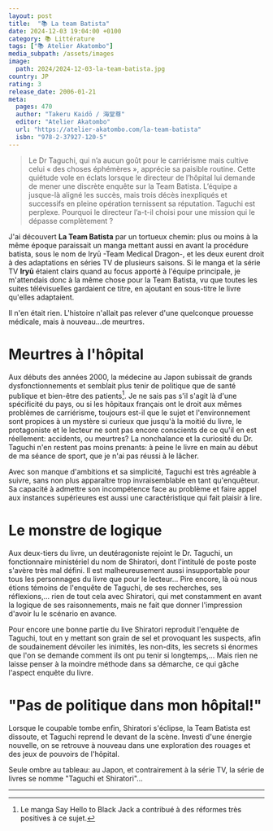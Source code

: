 ```yaml
---
layout: post
title:  "📚 La team Batista"
date: 2024-12-03 19:04:00 +0100
category: 📚 Littérature
tags: ["📚 Atelier Akatombo"]
media_subpath: /assets/images
image:
  path: 2024/2024-12-03-la-team-batista.jpg
country: JP
rating: 3
release_date: 2006-01-21
meta:
  pages: 470
  author: "Takeru Kaidō / 海堂尊"
  editor: "Atelier Akatombo"
  url: "https://atelier-akatombo.com/la-team-batista"
  isbn: "978-2-37927-120-5"
---
```


> Le Dr Taguchi, qui n’a aucun goût pour le carriérisme mais cultive celui « des choses éphémères », apprécie sa paisible routine. Cette quiétude vole en éclats lorsque le directeur de l’hôpital lui demande de mener une discrète enquête sur la Team Batista. L’équipe a jusque-là aligné les succès, mais trois décès inexpliqués et successifs en pleine opération ternissent sa réputation. Taguchi est perplexe. Pourquoi le directeur l’a-t-il choisi pour une mission qui le dépasse complètement ?

J'ai découvert **La Team Batista** par un tortueux chemin: plus ou moins à la même époque paraissait un manga mettant aussi en avant la <wiki lang="en" page="Batista procedure">procédure batista</wiki>, sous le nom de <wiki page="Team Medical Dragon">Iryū -Team Medical Dragon-</wiki>, et les deux eurent droit à des adaptations en séries TV de plusieurs saisons. Si le manga et la série TV **Iryū** étaient clairs quand au focus apporté à l'équipe principale, je m'attendais donc à la même chose pour la Team Batista, vu que toutes les suites télévisuelles gardaient ce titre, en ajoutant en sous-titre le livre qu'elles adaptaient.

Il n'en était rien. L'histoire n'allait pas relever d'une quelconque prouesse médicale, mais à nouveau...de meurtres.

# Meurtres à l'hôpital

Aux débuts des années 2000, la médecine au Japon subissait de grands dysfonctionnements et semblait plus tenir de politique que de santé publique et bien-être des patients[^1]. Je ne sais pas s'il s'agit là d'une spécificité du pays, ou si les hôpitaux français ont le droit aux mêmes problèmes de carriérisme, toujours est-il que le sujet et l'environnement sont propices à un mystère si curieux que jusqu'à la moitié du livre, le protagoniste et le lecteur ne sont pas encore conscients de ce qu'il en est réellement: accidents, ou meurtres? La nonchalance et la curiosité du Dr. Taguchi n'en restent pas moins prenants: à peine le livre en main au début de ma séance de sport, que je n'ai pas réussi à le lâcher.

Avec son manque d'ambitions et sa simplicité, Taguchi est très agréable à suivre, sans non plus apparaître trop invraisemblable en tant qu'enquêteur. Sa capacité à admettre son incompétence face au problème et faire appel aux instances supérieures est aussi une caractéristique qui fait plaisir à lire.

# Le monstre de logique

Aux deux-tiers du livre, un deutéragoniste rejoint le Dr. Taguchi, un fonctionnaire ministériel du nom de Shiratori, dont l'intitulé de poste poste s'avère très mal défini. Il est malheureusement aussi insupportable pour tous les personnages du livre que pour le lecteur... Pire encore, là où nous étions témoins de l'enquête de Taguchi, de ses recherches, ses réflexions,... rien de tout cela avec Shiratori, qui met constamment en avant la logique de ses raisonnements, mais ne fait que donner l'impression d'avoir lu le scénario en avance.

Pour encore une bonne partie du live Shiratori reproduit l'enquête de Taguchi, tout en y mettant son grain de sel et provoquant les suspects, afin de soudainement dévoiler les inimités, les non-dits, les secrets si énormes que l'on se demande comment ils ont pu tenir si longtemps,... Mais rien ne laisse penser à la moindre méthode dans sa démarche, ce qui gâche l'aspect enquête du livre.

# "Pas de politique dans mon hôpital!"

Lorsque le coupable tombe enfin, Shiratori s'éclipse, la Team Batista est dissoute, et Taguchi reprend le devant de la scène. Investi d'une énergie nouvelle, on se retrouve à nouveau dans une exploration des rouages et des jeux de pouvoirs de l'hôpital.

Seule ombre au tableau: au Japon, et contrairement à la série TV, la série de livres se nomme "Taguchi et Shiratori"...

* * *
[^1]: Le manga <wiki>Say Hello to Black Jack</wiki> a contribué à des réformes très positives à ce sujet.
